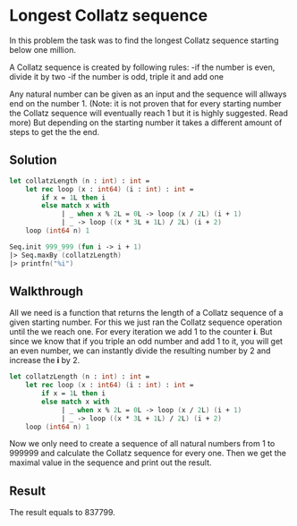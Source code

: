 # Longest Collatz sequence

In this problem the task was to find the longest Collatz sequence starting below one million.

A Collatz sequence is created by following rules:
-if the number is even, divide it by two
-if the number is odd, triple it and add one

Any natural number can be given as an input and the sequence will allways end on the number 1. (Note: it is not proven that for every starting number the Collatz sequence will eventually reach 1 but it is highly suggested. Read more)
But depending on the starting number it takes a different amount of steps to get the the end.

Solution
---

```fsharp
let collatzLength (n : int) : int = 
    let rec loop (x : int64) (i : int) : int =
        if x = 1L then i
        else match x with
             | _ when x % 2L = 0L -> loop (x / 2L) (i + 1)
             | _ -> loop ((x * 3L + 1L) / 2L) (i + 2)
    loop (int64 n) 1

Seq.init 999_999 (fun i -> i + 1) 
|> Seq.maxBy (collatzLength)
|> printfn("%i")  
```

Walkthrough
---

All we need is a function that returns the length of a Collatz sequence of a given starting number. 
For this we just ran the Collatz sequence operation until the we reach one. For every iteration we add 1 to the counter **i**. 
But since we know that if you triple an odd number and add 1 to it, you will get an even number, we can instantly divide the resulting number by 2 and increase the **i** by 2.

```fsharp
let collatzLength (n : int) : int = 
    let rec loop (x : int64) (i : int) : int =
        if x = 1L then i
        else match x with
             | _ when x % 2L = 0L -> loop (x / 2L) (i + 1)
             | _ -> loop ((x * 3L + 1L) / 2L) (i + 2)
    loop (int64 n) 1
```

Now we only need to create a sequence of all natural numbers from 1 to 999999 and calculate the Collatz sequence for every one. Then we get the maximal value in the sequence and print out the result.

Result
---

The result equals to 837799.

